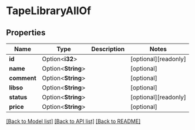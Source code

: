# TapeLibraryAllOf

## Properties

Name | Type | Description | Notes
------------ | ------------- | ------------- | -------------
**id** | Option<**i32**> |  | [optional][readonly]
**name** | Option<**String**> |  | [optional]
**comment** | Option<**String**> |  | [optional]
**libso** | Option<**String**> |  | [optional]
**status** | Option<**String**> |  | [optional][readonly]
**price** | Option<**String**> |  | [optional]

[[Back to Model list]](../README.md#documentation-for-models) [[Back to API list]](../README.md#documentation-for-api-endpoints) [[Back to README]](../README.md)


